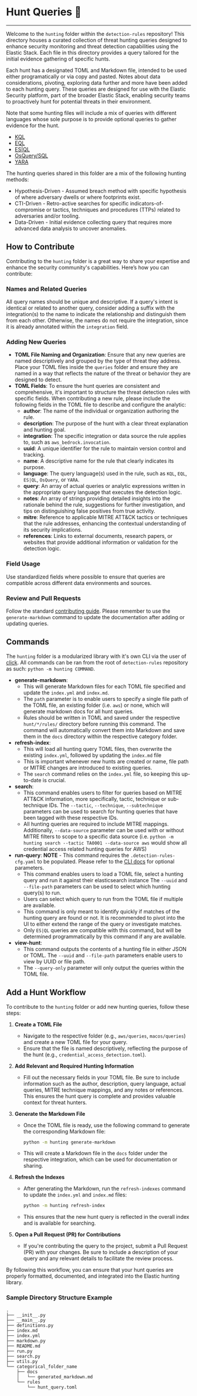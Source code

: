 # Hunt Queries 🎯

---

Welcome to the `hunting` folder within the `detection-rules` repository! This directory houses a curated collection of threat hunting queries designed to enhance security monitoring and threat detection capabilities using the Elastic Stack. Each file in this directory provides a query tailored for the initial evidence gathering of specific hunts.

Each hunt has a designated TOML and Markdown file, intended to be used either programatically or via copy and pasted. Notes about data considerations, pivoting, exploring data further and more have been added to each hunting query. These queries are designed for use with the Elastic Security platform, part of the broader Elastic Stack, enabling security teams to proactively hunt for potential threats in their environment.

Note that some hunting files will include a mix of queries with different languages whose sole purpose is to provide optional queries to gather evidence for the hunt.

- [KQL](https://www.elastic.co/guide/en/kibana/current/kuery-query.html)
- [EQL](https://www.elastic.co/guide/en/elasticsearch/reference/current/eql.html)
- [ES|QL](https://www.elastic.co/guide/en/elasticsearch/reference/current/esql.html)
- [OsQuery/SQL](https://www.elastic.co/guide/en/kibana/current/osquery.html)
- [YARA](https://yara.readthedocs.io/en/stable/writingrules.html)

The hunting queries shared in this folder are a mix of the following hunting methods:

- Hypothesis-Driven - Assumed breach method with specific hypothesis of where adversary dwells or where footprints exist.
- CTI-Driven - Retro-active searches for specific indicators-of-compromise or tactics, techniques and procedures (TTPs) related to adversaries and/or tooling.
- Data-Driven - Initial evidence collecting query that requires more advanced data analysis to uncover anomalies.

## How to Contribute

Contributing to the `hunting` folder is a great way to share your expertise and enhance the security community's capabilities. Here’s how you can contribute:

### Names and Related Queries

All query names should be unique and descriptive. If a query's intent is identical or related to another query, consider
adding a suffix with the integration(s) to the name to indicate the relationship and distinguish them from each other.
Otherwise, the names do not require the integration, since it is already annotated within the `integration` field.

### Adding New Queries
- **TOML File Naming and Organization**: Ensure that any new queries are named descriptively and grouped by the type of threat they address. Place your TOML files inside the `queries` folder and ensure they are named in a way that reflects the nature of the threat or behavior they are designed to detect.
- **TOML Fields**: To ensure the hunt queries are consistent and comprehensive, it's important to structure the threat detection rules with specific fields. When contributing a new rule, please include the following fields in the TOML file to describe and configure the analytic:
  - **author**: The name of the individual or organization authoring the rule.
  - **description**: The purpose of the hunt with a clear threat explanation and hunting goal.
  - **integration**: The specific integration or data source the rule applies to, such as `aws_bedrock.invocation`.
  - **uuid**: A unique identifier for the rule to maintain version control and tracking.
  - **name**: A descriptive name for the rule that clearly indicates its purpose.
  - **language**: The query language(s) used in the rule, such as `KQL`, `EQL`, `ES|QL`, `OsQuery`, or `YARA`.
  - **query**: An array of actual queries or analytic expressions written in the appropriate query language that executes the detection logic.
  - **notes**: An array of strings providing detailed insights into the rationale behind the rule, suggestions for further investigation, and tips on distinguishing false positives from true activity.
  - **mitre**: Reference to applicable MITRE ATT&CK tactics or techniques that the rule addresses, enhancing the contextual understanding of its security implications.
  - **references**: Links to external documents, research papers, or websites that provide additional information or validation for the detection logic.

### Field Usage
Use standardized fields where possible to ensure that queries are compatible across different data environments and sources.

### Review and Pull Requests
Follow the standard [contributing guide](../CONTRIBUTING.md). Please remember to use the `generate-markdown` command to update the documentation after adding or updating queries.

## Commands

The `hunting` folder is a modularized library with it's own CLI via the user of [click](https://pypi.org/project/click/). All commands can be ran from the root of `detection-rules` repository as such: `python -m hunting COMMAND`.

- **generate-markdown**:
  - This will generate Markdown files for each TOML file specified and update the `index.yml` and `index.md`.
  - The `path` parameter is to enable users to specify a single file path of the TOML file, an existing folder (i.e. `aws`) or none, which will generate markdown docs for all hunt queries.
  - Rules should be written in TOML and saved under the respective `hunt/*/rules/` directory before running this command. The command will automatically convert them into Markdown and save them in the `docs` directory within the respective category folder.
- **refresh-index**:
  - This will load all hunting query TOML files, then overwrite the existing `index.yml`, followed by updating the `index.md` file
  - This is important whenever new hunts are created or name, file path or MITRE changes are introduced to existing queries.
  - The `search` command relies on the `index.yml` file, so keeping this up-to-date is crucial.
- **search**:
  - This command enables users to filter for queries based on MITRE ATT&CK information, more specifically, tactic, technique or sub-technique IDs. The `--tactic`, `--technique`, `--subtechnique` parameters can be used to search for hunting queries that have been tagged with these respective IDs.
  - All hunting queries are required to include MITRE mappings. Additionally, `--data-source` parameter can be used with or without MITRE filters to scope to a specific data source (i.e. `python -m hunting search --tactic TA0001 --data-source aws` would show all credential access related hunting queries for AWS)
- **run-query**: **NOTE** - This command requires the `.detection-rules-cfg.yaml` to be populated. Please refer to the [CLI docs](../CLI.md) for optional parameters.
  - This command enables users to load a TOML file, select a hunting query and run it against their elasticsearch instance The `--uuid` and `--file-path` parameters can be used to select which hunting query(s) to run.
  - Users can select which query to run from the TOML file if multiple are available.
  - This command is only meant to identify quickly if matches of the hunting query are found or not. It is recommended to pivot into the UI to either extend the range of the query or investigate matches.
  - Only `ES|QL` queries are compatible with this command, but will be determined programmatically by this command if any are available.
- **view-hunt**:
  - This command outputs the contents of a hunting file in either JSON or TOML. The `--uuid` and `--file-path` parameters enable users to view by UUID or file path.
  - The `--query-only` parameter will only output the queries within the TOML file.

## Add a Hunt Workflow

To contribute to the `hunting` folder or add new hunting queries, follow these steps:

1. **Create a TOML File**
   - Navigate to the respective folder (e.g., `aws/queries`, `macos/queries`) and create a new TOML file for your query.
   - Ensure that the file is named descriptively, reflecting the purpose of the hunt (e.g., `credential_access_detection.toml`).

2. **Add Relevant and Required Hunting Information**
   - Fill out the necessary fields in your TOML file. Be sure to include information such as the author, description, query language, actual queries, MITRE technique mappings, and any notes or references. This ensures the hunt query is complete and provides valuable context for threat hunters.

3. **Generate the Markdown File**
   - Once the TOML file is ready, use the following command to generate the corresponding Markdown file:
     ```bash
     python -m hunting generate-markdown
     ```
   - This will create a Markdown file in the `docs` folder under the respective integration, which can be used for documentation or sharing.

4. **Refresh the Indexes**
   - After generating the Markdown, run the `refresh-indexes` command to update the `index.yml` and `index.md` files:
     ```bash
     python -m hunting refresh-index
     ```
   - This ensures that the new hunt query is reflected in the overall index and is available for searching.

5. **Open a Pull Request (PR) for Contributions**
   - If you're contributing the query to the project, submit a Pull Request (PR) with your changes. Be sure to include a description of your query and any relevant details to facilitate the review process.

By following this workflow, you can ensure that your hunt queries are properly formatted, documented, and integrated into the Elastic hunting library.


### Sample Directory Structure Example

```config
.
├── __init__.py
├── __main__.py
├── definitions.py
├── index.md
├── index.yml
├── markdown.py
├── README.md
├── run.py
├── search.py
├── utils.py
└── categorical_folder_name
    ├── docs
    │   └── generated_markdown.md
    └── rules
        └── hunt_query.toml
```
